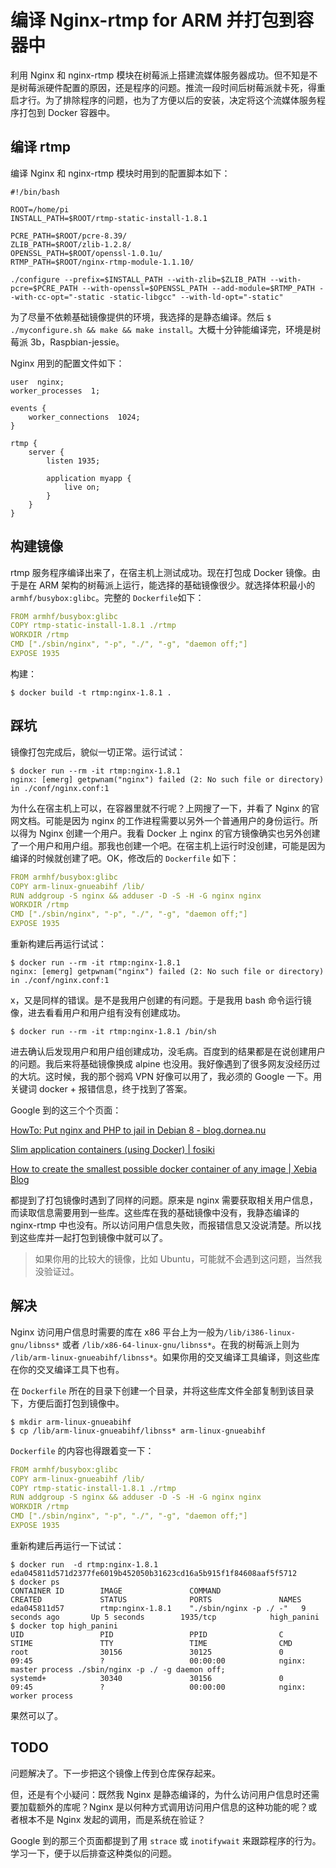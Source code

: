 # 编译 Nginx-rtmp for ARM 并打包到容器中

利用 Nginx 和 nginx-rtmp 模块在树莓派上搭建流媒体服务器成功。但不知是不是树莓派硬件配置的原因，还是程序的问题。推流一段时间后树莓派就卡死，得重启才行。为了排除程序的问题，也为了方便以后的安装，决定将这个流媒体服务程序打包到 Docker 容器中。

## 编译 rtmp

编译 Nginx 和 nginx-rtmp 模块时用到的配置脚本如下：

```shell
#!/bin/bash

ROOT=/home/pi
INSTALL_PATH=$ROOT/rtmp-static-install-1.8.1

PCRE_PATH=$ROOT/pcre-8.39/
ZLIB_PATH=$ROOT/zlib-1.2.8/
OPENSSL_PATH=$ROOT/openssl-1.0.1u/
RTMP_PATH=$ROOT/nginx-rtmp-module-1.1.10/

./configure --prefix=$INSTALL_PATH --with-zlib=$ZLIB_PATH --with-pcre=$PCRE_PATH --with-openssl=$OPENSSL_PATH --add-module=$RTMP_PATH --with-cc-opt="-static -static-libgcc" --with-ld-opt="-static"
```

为了尽量不依赖基础镜像提供的环境，我选择的是静态编译。然后 `$ ./myconfigure.sh && make && make install`。大概十分钟能编译完，环境是树莓派 3b，Raspbian-jessie。

Nginx 用到的配置文件如下：

```
user  nginx;
worker_processes  1;

events {
    worker_connections  1024;
}

rtmp {
    server {
        listen 1935;

        application myapp {
            live on;
        }
    }
}
```

## 构建镜像

rtmp 服务程序编译出来了，在宿主机上测试成功。现在打包成 Docker 镜像。由于是在 ARM 架构的树莓派上运行，能选择的基础镜像很少。就选择体积最小的 `armhf/busybox:glibc`。完整的 `Dockerfile`如下：

```yaml
FROM armhf/busybox:glibc
COPY rtmp-static-install-1.8.1 ./rtmp
WORKDIR /rtmp
CMD ["./sbin/nginx", "-p", "./", "-g", "daemon off;"]
EXPOSE 1935
```

构建：

```shell
$ docker build -t rtmp:nginx-1.8.1 .
```

## 踩坑

镜像打包完成后，貌似一切正常。运行试试：

```shell
$ docker run --rm -it rtmp:nginx-1.8.1
nginx: [emerg] getpwnam("nginx") failed (2: No such file or directory) in ./conf/nginx.conf:1
```

为什么在宿主机上可以，在容器里就不行呢？上网搜了一下，并看了 Nginx 的官网文档。可能是因为 nginx 的工作进程需要以另外一个普通用户的身份运行。所以得为 Nginx 创建一个用户。我看 Docker 上 nginx 的官方镜像确实也另外创建了一个用户和用户组。那我也创建一个吧。在宿主机上运行时没创建，可能是因为编译的时候就创建了吧。OK，修改后的 `Dockerfile` 如下：

```yaml
FROM armhf/busybox:glibc
COPY arm-linux-gnueabihf /lib/
RUN addgroup -S nginx && adduser -D -S -H -G nginx nginx
WORKDIR /rtmp
CMD ["./sbin/nginx", "-p", "./", "-g", "daemon off;"]
EXPOSE 1935
```

重新构建后再运行试试：

```shell
$ docker run --rm -it rtmp:nginx-1.8.1
nginx: [emerg] getpwnam("nginx") failed (2: No such file or directory) in ./conf/nginx.conf:1
```

x，又是同样的错误。是不是我用户创建的有问题。于是我用 bash 命令运行镜像，进去看看用户和用户组有没有创建成功。

```shell
$ docker run --rm -it rtmp:nginx-1.8.1 /bin/sh
```

进去确认后发现用户和用户组创建成功，没毛病。百度到的结果都是在说创建用户的问题。我后来将基础镜像换成 alpine 也没用。我好像遇到了很多网友没经历过的大坑。这时候，我的那个弱鸡 VPN 好像可以用了，我必须的 Google 一下。用关键词 docker + 报错信息，终于找到了答案。

Google 到的这三个个页面：

[HowTo: Put nginx and PHP to jail in Debian 8 - blog.dornea.nu](http://blog.dornea.nu/2016/01/15/howto-put-nginx-and-php-to-jail-in-debian-8/)

[Slim application containers (using Docker) | fosiki](http://fosiki.com/blog/2015/04/28/slim-application-containers-using-docker/)

[How to create the smallest possible docker container of any image | Xebia Blog]( http://blog.xebia.com/how-to-create-the-smallest-possible-docker-container-of-any-image/)

都提到了打包镜像时遇到了同样的问题。原来是 nginx 需要获取相关用户信息，而读取信息需要用到一些库。这些库在我的基础镜像中没有，我静态编译的 nginx-rtmp 中也没有。所以访问用户信息失败，而报错信息又没说清楚。所以找到这些库并一起打包到镜像中就可以了。

>   如果你用的比较大的镜像，比如 Ubuntu，可能就不会遇到这问题，当然我没验证过。

## 解决

Nginx 访问用户信息时需要的库在 x86 平台上为一般为`/lib/i386-linux-gnu/libnss*` 或者 `/lib/x86-64-linux-gnu/libnss*`。在我的树莓派上则为 `/lib/arm-linux-gnueabihf/libnss*`。如果你用的交叉编译工具编译，则这些库在你的交叉编译工具下也有。

在 `Dockerfile` 所在的目录下创建一个目录，并将这些库文件全部复制到该目录下，方便后面打包到镜像中。

```shell
$ mkdir arm-linux-gnueabihf
$ cp /lib/arm-linux-gnueabihf/libnss* arm-linux-gnueabihf
```

`Dockerfile` 的内容也得跟着变一下：

```yaml
FROM armhf/busybox:glibc
COPY arm-linux-gnueabihf /lib/
COPY rtmp-static-install-1.8.1 ./rtmp
RUN addgroup -S nginx && adduser -D -S -H -G nginx nginx
WORKDIR /rtmp
CMD ["./sbin/nginx", "-p", "./", "-g", "daemon off;"]
EXPOSE 1935
```

重新构建后再运行一下试试：

```shell
$ docker run  -d rtmp:nginx-1.8.1
eda045811d571d2377fe6019b452050b31623cd16a5b915f1f84608aaf5f5712
$ docker ps
CONTAINER ID        IMAGE               COMMAND                  CREATED             STATUS              PORTS               NAMES
eda045811d57        rtmp:nginx-1.8.1    "./sbin/nginx -p ./ -"   9 seconds ago       Up 5 seconds        1935/tcp            high_panini
$ docker top high_panini
UID                 PID                 PPID                C                   STIME               TTY                 TIME                CMD
root                30156               30125               0                   09:45               ?                   00:00:00            nginx: master process ./sbin/nginx -p ./ -g daemon off;
systemd+            30340               30156               0                   09:45               ?                   00:00:00            nginx: worker process
```

果然可以了。

## TODO

问题解决了。下一步把这个镜像上传到仓库保存起来。

但，还是有个小疑问：既然我 Nginx 是静态编译的，为什么访问用户信息时还需要加载额外的库呢？Nginx 是以何种方式调用访问用户信息的这种功能的呢？或者根本不是 Nginx 发起的调用，而是系统在验证？

Google 到的那三个页面都提到了用 `strace` 或 `inotifywait` 来跟踪程序的行为。学习一下，便于以后排查这种类似的问题。